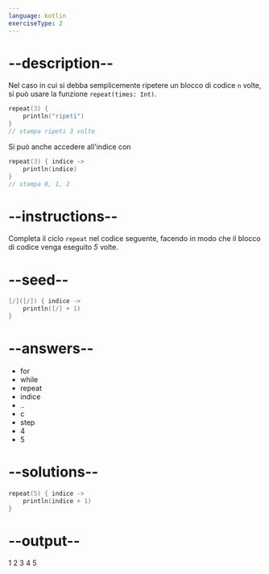 ```yaml
---
language: kotlin
exerciseType: 2
---
```


# --description--

Nel caso in cui si debba semplicemente ripetere un blocco di codice `n` volte, si può usare la funzione `repeat(times: Int)`.

```kotlin
repeat(3) {
    println("ripeti")
}
// stampa ripeti 3 volte
```

Si può anche accedere all'indice con
```kotlin
repeat(3) { indice ->
    println(indice)
}
// stampa 0, 1, 2
```

# --instructions--

Completa il ciclo `repeat` nel codice seguente, facendo in modo che il blocco di codice venga eseguito _5_ volte.

# --seed--

```kotlin
[/]([/]) { indice ->
    println([/] + 1)
}
```

# --answers--

- for
- while
- repeat
- indice
- ..
- c
- step
- 4
- 5

# --solutions--

```kotlin
repeat(5) { indice ->
    println(indice + 1)
}
```

# --output--

1
2
3
4
5
